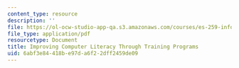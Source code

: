 ```yaml
---
content_type: resource
description: ''
file: https://ol-ocw-studio-app-qa.s3.amazonaws.com/courses/es-259-information-and-communication-technology-in-africa-spring-2006/6abf3e84418be97da6f22dff2459de09_MITES_259S06_weiner_3.pdf
file_type: application/pdf
resourcetype: Document
title: Improving Computer Literacy Through Training Programs
uid: 6abf3e84-418b-e97d-a6f2-2dff2459de09
---
```

